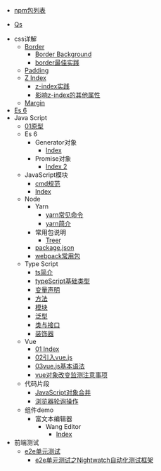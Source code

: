 - [npm包列表](前端技术/npmlib/常用列表.md)

* [Qs](前端技术/npmlib/qs.md)
	
- css详解
  - [Border](前端技术/css详解/border/border.md)
    * [Border Background](前端技术/css详解/border/border_background.md)
    * [border最佳实践](前端技术/css详解/border/border最佳实践.md)
  - [Padding](前端技术/css详解/padding/padding.md)
  - [Z Index](前端技术/css详解/z-index/z-index.md)
    * [z-index实践](前端技术/css详解/z-index/z-index实践.md)
    * [影响z-index的其他属性](前端技术/css详解/z-index/影响z-index的其他属性.md)
  * [Margin](前端技术/css详解/margin.md)
- [Es 6](前端技术/es6/README.md)
- Java Script
  - [01原型](前端技术/JavaScript/01原型/01原型.md)
  - Es 6
    - Generator对象
      * [Index](前端技术/JavaScript/es6/Generator对象/index.md)
    - Promise对象
      * [Index 2](前端技术/JavaScript/es6/Promise对象/index2.md)
  - JavaScript模块
    * [cmd规范](前端技术/JavaScript/JavaScript模块/cmd规范.md)
    * [Index](前端技术/JavaScript/JavaScript模块/index.md)
  - Node
    - Yarn
      * [yarn常见命令](前端技术/JavaScript/node/yarn/yarn常见命令.md)
      * [yarn简介](前端技术/JavaScript/node/yarn/yarn简介.md)
    - 常用包说明
      * [Treer](前端技术/JavaScript/node/常用包说明/treer.md)
    * [package.json](前端技术/JavaScript/node/package.json.md)
    * [webpack常用包](前端技术/JavaScript/node/webpack常用包.md)
  - Type Script
    * [ts简介](前端技术/JavaScript/typeScript/ts简介.md)
    * [typeScript基础类型](前端技术/JavaScript/typeScript/typeScript基础类型.md)
    * [变量声明](前端技术/JavaScript/typeScript/变量声明.md)
    * [方法](前端技术/JavaScript/typeScript/方法.md)
    * [模块](前端技术/JavaScript/typeScript/模块.md)
    * [泛型](前端技术/JavaScript/typeScript/泛型.md)
    * [类与接口](前端技术/JavaScript/typeScript/类与接口.md)
    * [装饰器](前端技术/JavaScript/typeScript/装饰器.md)
  - Vue
    * [01 Index](前端技术/JavaScript/vue/01index.md)
    * [02引入vue.js](前端技术/JavaScript/vue/02引入vue.js.md)
    * [03vue.js基本语法](前端技术/JavaScript/vue/03vue.js基本语法.md)
    * [vue对象改变监测注意事项](前端技术/JavaScript/vue/vue对象改变监测注意事项.md)
  - 代码片段
    - [JavaScript对象合并](前端技术/JavaScript/代码片段/JavaScript对象合并/readme.md)
    * [浏览器轮询操作](前端技术/JavaScript/代码片段/浏览器轮询操作.md)
  - 组件demo
    - 富文本编辑器
      - Wang Editor
        * [Index](前端技术/JavaScript/组件demo/富文本编辑器/wangEditor/index.md)  
- 前端测试
  - [e2e单元测试](前端技术/前端测试/e2e单元测试/e2e单元测试.md)
    * [e2e单元测试之Nightwatch自动化测试框架](前端技术/前端测试/e2e单元测试/e2e单元测试之Nightwatch自动化测试框架.md)
